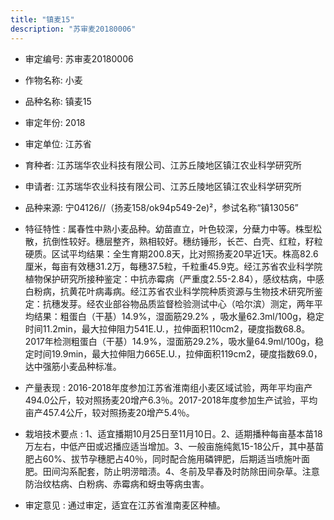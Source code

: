 ```yaml
---
title: "镇麦15"
description: "苏审麦20180006"
---
```

* 审定编号:  苏审麦20180006

*  作物名称:  小麦

*  品种名称:  镇麦15

*  审定年份:  2018

*  审定单位:  江苏省

* 育种者:  江苏瑞华农业科技有限公司、江苏丘陵地区镇江农业科学研究所

*  申请者:  江苏瑞华农业科技有限公司、江苏丘陵地区镇江农业科学研究所

*  品种来源:  宁04126//（扬麦158/ok94p549-2e)²，参试名称“镇13056”

*  特征特性 : 
属春性中熟小麦品种。幼苗直立，叶色较深，分蘖力中等。株型松散，抗倒性较好。穗层整齐，熟相较好。穗纺锤形，长芒、白壳、红粒，籽粒硬质。区试平均结果：全生育期200.8天，比对照扬麦20早近1天。株高82.6厘米，每亩有效穗31.2万，每穗37.5粒，千粒重45.9克。经江苏省农业科学院植物保护研究所接种鉴定：中抗赤霉病（严重度2.55-2.84），感纹枯病，中感白粉病，抗黄花叶病毒病。经江苏省农业科学院种质资源与生物技术研究所鉴定：抗穗发芽。经农业部谷物品质监督检验测试中心（哈尔滨）测定，两年平均结果：粗蛋白（干基）14.9%，湿面筋29.2% ，吸水量62.3ml/100g，稳定时间11.2min，最大拉伸阻力541E.U.，拉伸面积110cm2，硬度指数68.8。2017年检测粗蛋白（干基）14.9%，湿面筋29.2%，吸水量64.9ml/100g，稳定时间19.9min，最大拉伸阻力665E.U.，拉伸面积119cm2，硬度指数69.0，达中强筋小麦品种标准。
 
*  产量表现 : 
2016-2018年度参加江苏省淮南组小麦区域试验，两年平均亩产494.0公斤，较对照扬麦20增产6.3％。2017-2018年度参加生产试验，平均亩产457.4公斤，较对照扬麦20增产5.4％。

*  栽培技术要点 : 
1、适宜播期10月25日至11月10日。2、适期播种每亩基本苗18万左右，中低产田或迟播应适当增加。3、一般亩施纯氮15-18公斤，其中基苗肥占60%、拔节孕穗肥占40％，同时配合施用磷钾肥，后期适当喷施叶面肥。田间沟系配套，防止明涝暗渍。4、冬前及早春及时防除田间杂草。注意防治纹枯病、白粉病、赤霉病和蚜虫等病虫害。

*  审定意见 : 
通过审定，适宜在江苏省淮南麦区种植。
